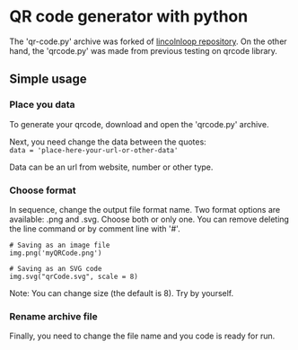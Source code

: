 # QR code generator with python

The 'qr-code.py' archive was forked of [lincolnloop repository](https://github.com/lincolnloop/python-qrcode). 
On the other hand, the 'qrcode.py' was made from previous testing on qrcode library.

## Simple usage

### Place you data

To generate your qrcode, download and open the 'qrcode.py' archive. 

Next, you need change the data between the quotes:<br>
`data = 'place-here-your-url-or-other-data'`

Data can be an url from website, number or other type.

### Choose format

In sequence, change the output file format name.
Two format options are available: .png and .svg. Choose both or only one. You can remove deleting the line command or by comment line with '#'.

```
# Saving as an image file
img.png('myQRCode.png')

# Saving as an SVG code
img.svg("qrCode.svg", scale = 8)
```

Note: You can change size (the default is 8). Try by yourself.

### Rename archive file

Finally, you need to change the file name and you code is ready for run. 
